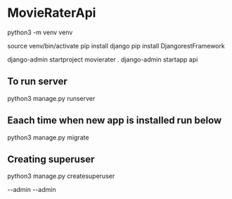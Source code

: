 # MovieRaterApi

python3 -m venv venv

source venv/bin/activate
pip install django
pip install DjangorestFramework



django-admin startproject movierater .
django-admin startapp api


## To run server
python3 manage.py  runserver


## Eaach time when new app is installed run below
python3 manage.py  migrate

## Creating superuser

python3 manage.py  createsuperuser

--admin
--admin


